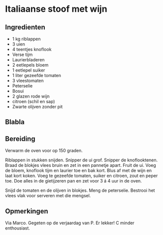 # Italiaanse stoof met wijn

## Ingredienten

  * 1 kg riblappen
  * 3 uien
  * 4 teentjes knoflook
  * Verse tijm
  * Laurierbladeren
  * 2 eetlepels bloem
  * 1 eetlepel suiker
  * 1 liter gezeefde tomaten
  * 3 vleestomaten
  * Peterselie
  * Bosui
  * 2 glazen rode wijn
  * citroen (schil en sap)
  * Zwarte olijven zonder pit

## Blabla

## Bereiding

Verwarm de oven voor op 150 graden.

Riblappen in stukken snijden. Snipper de ui grof. Snipper de knoflooktenen.
Braad de blokjes vlees bruin en zet in een pannetje apart.
Fruit de ui. Voeg de bloem, knoflook tijm en laurier toe en bak kort. Blus af met de wijn en laat kort koken. Voeg te gezeefde tomaten, suiker en citroen, zout en peper toe.
Doe alles in de gietijzeren pan en zet voor 3 á 4 uur in de oven.

Snijd de tomaten en de olijven in blokjes. Meng de peterselie. Bestrooi het vlees vlak voor serveren met die mengsel.

## Opmerkingen

Via Marco. Gegeten op de verjaardag van P. Er lekker! C minder enthousiast.

